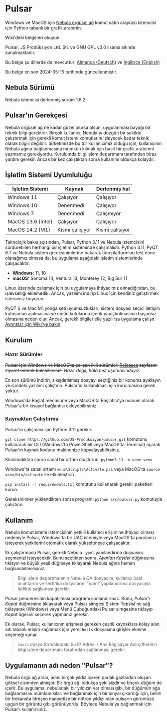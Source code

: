# Pulsar
Windows ve MacOS için [Nebula örgüsel ağ](https://github.com/slackhq/nebula) komut satırı arayüzü istemcisi için Python tabanlı bir grafik arabirim.


Wiki'deki belgeleri okuyun

Pulsar, JS Prodüksiyon Ltd. Şti. ve GNU GPL v3.0 lisansı altında sunulmaktadır.

Bu belge şu dillerde de mevcuttur: [Almanca (Deutsch)](README_de.md) ve [İngilizce (English)](README.md)

Bu belge en son 2024-05-15 tarihinde güncellenmiştir.


## Nebula Sürümü
Nebula istemcisi derlenmiş sürüm 1.8.2

## Pulsar'ın Gerekçesi
Nebula örgüsel ağ ne kadar güzel olursa olsun, uygulanması bayağı bir teknik bilgi gerektirir. Birçok kullanıcı, Nebula'yı düzgün bir şekilde çalıştırmak için gerekli komut istemi komutlarını işleyecek kadar teknik olarak bilgili değildir. Şirketimizde bu tür kullanıcımız olduğu için, kullanıcının Nebula ağına bağlanmasına mümkün kılmak için basit bir grafik arabirimi yazmamız gerekiyordu. Kurulumda bilgi işlem departmanı tarafından biraz yardım gerekir. Ancak bir kez çalıştıktan sonra kullanımı oldukça kolaydır. 


## İşletim Sistemi Uyumluluğu

| İşletim Sistemi    | Kaynak        | Derlenmiş hal |
| ------------------ | ------------- | ------------- |
| Windows 11         | Çalışıyor     | Çalışıyor     |
| Windows 10         | Denenmedi     | Çalışıyor     |
| Windows 7          | Denenmedi     | Çalışmıyor    |
| MacOS 13.6 (Intel) | Çalışıyor     | Çalışıyor     |
| MacOS 14.2 (M1)    | Kısmi çalışıyor | Kısmi çalışıyor |

Teknolojik bakış açısından, Pulsar, Python 3.11 ve Nebula istemcisini sürdürebilen herhangi bir işletim sisteminde çalışmalıdır. Python 3.11, PyQT 6.7 ve Nebula sistem gereksinimlerine bakarak tüm platformları test etme olanağımız olmasa da, bu uygulama aşağıdaki işletim sistemlerinde çalışacaktır:

* **Windows:** 11, 10
* **macOS:** Sonoma 14, Ventura 13, Monterey 12, Big Sur 11

Linux üzerinde çalışmak için bu uygulamaya ihtiyacımız olmadığından, bu işlevselliği eklemedik. Ancak, yazılımı indirip Linux için kendiniz geliştirmek isterseniz buyurun.

PyQT 6 ve Mac M1 yonga seti uyumsuzlukları, sistem dosyası seçici iletişim kutusunun açılmasına ve metin kutularına içerik yapıştırılmasının başarısız olmasına neden olur. Ancak, gerekli bilgiler elle yazılırsa uygulama çalışır. [Ayrıntılar için Wiki'ye bakın](https://github.com/JS-Produksiyon/pulsar/wiki/Usage#issues-with-pulsar-on-macos-on-m-series-chips).


## Kurulum
### Hazır Sürümler
~~Pulsar için Windows ve MacOS'ta çalışan ikili sürümleri [Releases](releases/) sayfasını ziyaret ederek bulabilirsiniz.~~ _Hazır değil; hâlâ test aşamasındayız._

En son sürümü indirin, sıkışdırılımısş dosyayı seçtiğiniz bir konuma ayıklayın ve içindeki yazılımı çalıştırın. Pulsar'ın kullanılması için kurulmasına gerek yoktur.

Windows'da Başlat menüsüne veya MacOS'ta Başlatıcı'ya manuel olarak Pulsar'a bir kısayol bağlantısı ekleyebilirsiniz


### Kaynaktan Çalıştırma
Pulsar'ın çalışması için Python 3.11 gerekir.

`git clone https://github.com/JS-Produksiyon/pulsar.git` komutunu kullanarak bir CLI (Windows'ta PowerShell veya MacOS'ta Terminal) açarak Pulsar'ın kaynak kodunu makinenize kopyalayabilirsiniz. 

Klonlandıktan sonra sanal bir ortam oluşturun: `python3.11 -m venv venv`

Windows'ta sanal ortamı `venv\Scripts\Activate.ps1` veya MacOS'ta `source venv/bin/activate` ile etkinleştirin .

`pip install -r requirements.txt` komutunu kullanarak gerekli paketleri kurun.

Gereksinimler yüklendikten sonra programı `python src/pulsar.py` komutuyla çalıştırın.


## Kullanım
Nebula komut istemi istemcisinin yetkili kullanıcı erişimine ihtiyacı olması nedeniyle Pulsar, Windows'ta bir UAC istemiyle veya MacOS'ta parolanızı isteyerek yetkilerini otomatik olarak yükseltmeye çalışacaktır.

İlk çalıştırmada Pulsar, gerekli Nebula `.yaml` yapılandırma dosyasını seçmenizi isteyecektir. Bunu seçtikten sonra, _Ayarları Kaydet_ düğmesine tıklayın ve büyük yeşil düğmeye tıklayarak Nebula ağına hemen bağlanabilmelisiniz.

> Bilgi işlem departmanının Nebula CA dosyasını, kullanıcı özel anahtarını ve sertifika dosyalarını '.yaml' yapılandırma dosyasıyla birlikte sağlaması gerekir.

Pulsar penceresinin kapatılması programı sonlandırmaz. Bunu, _Pulsar'ı Kapat_ düğmesine tıklayarak veya Pulsar simgesi Sistem Tepsisi'ne sağ tıklayarak (Windows) veya Menü Çubuğundaki Pulsar simgesine tıklayıp _Kapat_ öğesini seçerek yapmanız gerekir. 

Ek olarak, Pulsar, kullanıcının erişmesi gereken çeşitli kaynaklara kolay alan adı tabanlı erişim sağlamak için yerel `hosts` dosyasına girişler ekleme seçeneği sunar.

> `hosts` dosya formatındaki bu IP Adresi / Ana Bilgisayar Adı çiftlerinin bilgi işlem departmanı tarafından sağlanması gerekir.


## Uygulamanın adı neden "Pulsar"?
Nebula örgü ağ aracı, adını birçok yıldız içeren parlak gazlardan oluşan göksel cisimden almıştır. Bir örgü ağı oldukça şekilsizdir ve birçok düğüm de içerir. Bu uygulama, nebuladaki bir yıldızın var olması gibi, bir düğümün ağa bağlanmasını mümkün kılar. Ve bağlanmak için bir sinyal çıkardığı için, belirli bir frekansta titreşen manyetize bir nötron yıldızı olan pulsarın görüntüsü uygun bir görüntü gibi görünüyordu. Böylece Nebula'ya bağlanmak için Pulsar'ı kullanırsınız.



